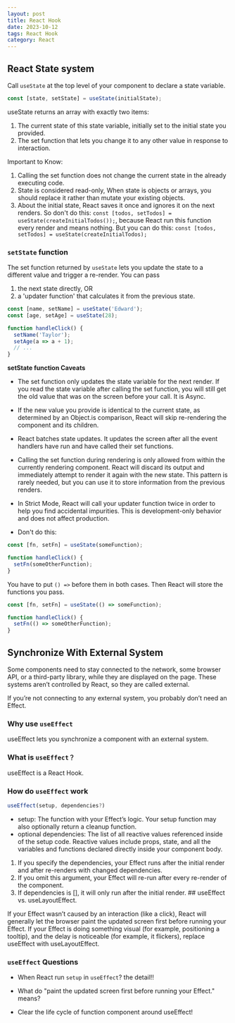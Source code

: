 ```yaml
---
layout: post
title: React Hook
date: 2023-10-12
tags: React Hook
category: React
---
```


## React State system

Call `useState` at the top level of your component to declare a state variable.

```js
const [state, setState] = useState(initialState);
```
useState returns an array with exactly two items:
1. The current state of this state variable, initially set to the initial state you provided.
2. The set function that lets you change it to any other value in response to interaction.

Important to Know:
1. Calling the set function does not change the current state in the already executing code.
2. State is considered read-only, When state is objects or arrays, you should replace it rather than mutate your existing objects.
3. About the initial state, React saves it once and ignores it on the next renders. So don't do this: `const [todos, setTodos] = useState(createInitialTodos());`, because React run this function every render and means nothing. But you can do this: `const [todos, setTodos] = useState(createInitialTodos);`

### `setState` function

The set function returned by `useState` lets you update the state to a different value and trigger a re-render. 
You can pass 
1. the next state directly, OR 
2. a 'updater function' that calculates it from the previous state.

```js
const [name, setName] = useState('Edward');
const [age, setAge] = useState(28);

function handleClick() {
  setName('Taylor');
  setAge(a => a + 1);
  // ...
}
```

**setState function Caveats** 

- The set function only updates the state variable for the next render. If you read the state variable after calling the set function, you will still get the old value that was on the screen before your call. It is Async.
- If the new value you provide is identical to the current state, as determined by an Object.is comparison, React will skip re-rendering the component and its children. 
- React batches state updates. It updates the screen after all the event handlers have run and have called their set functions. 

- Calling the set function during rendering is only allowed from within the currently rendering component. React will discard its output and immediately attempt to render it again with the new state. This pattern is rarely needed, but you can use it to store information from the previous renders.
- In Strict Mode, React will call your updater function twice in order to help you find accidental impurities. This is development-only behavior and does not affect production.
- Don't do this:

```js
const [fn, setFn] = useState(someFunction);

function handleClick() {
  setFn(someOtherFunction);
}
```
You have to put `() =>` before them in both cases. Then React will store the functions you pass.
```js
const [fn, setFn] = useState(() => someFunction);

function handleClick() {
  setFn(() => someOtherFunction);
}
```

## Synchronize With External System

Some components need to stay connected to the network, some browser API, or a third-party library, while they are displayed on the page. These systems aren’t controlled by React, so they are called external.

If you’re not connecting to any external system, you probably don’t need an Effect.

### Why use `useEffect`
useEffect lets you synchronize a component with an external system.

### What is `useEffect？`
useEffect is a React Hook.

### How do `useEffect` work
```js
useEffect(setup, dependencies?)
```
- setup: The function with your Effect’s logic. Your setup function may also optionally return a cleanup function.
- optional dependencies: The list of all reactive values referenced inside of the setup code. Reactive values include props, state, and all the variables and functions declared directly inside your component body.
1. If you specify the dependencies, your Effect runs after the initial render and after re-renders with changed dependencies.
2. If you omit this argument, your Effect will re-run after every re-render of the component.
3. If dependencies is [], it will only run after the initial render. ##  useEffect vs. useLayoutEffect.

If your Effect wasn’t caused by an interaction (like a click), React will generally let the browser paint the updated screen first before running your Effect. If your Effect is doing something visual (for example, positioning a tooltip), and the delay is noticeable (for example, it flickers), replace useEffect with useLayoutEffect.

### `useEffect` Questions

- When React run `setup` in `useEffect`? the detail!!

- What do "paint the updated screen first before running your Effect." means?

- Clear the life cycle of function component around useEffect!
